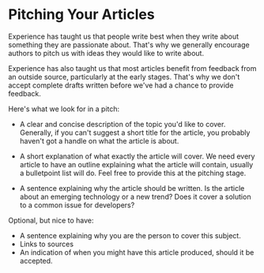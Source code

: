 # Pitching Your Articles

Experience has taught us that people write best when they write about something they are passionate about. That's why we generally encourage authors to pitch us with ideas they would like to write about. 

Experience has also taught us that most articles benefit from feedback from an outside source, particularly at the early stages. That's why we don't accept complete drafts written before we've had a chance to provide feedback.

Here's what we look for in a pitch:

- A clear and concise description of the topic you'd like to cover. Generally, if you can't suggest a short title for the article, you probably haven't got a handle on what the article is about.

- A short explanation of what exactly the article will cover. We need every article to have an outline explaining what the article will contain, usually a bulletpoint list will do. Feel free to provide this at the pitching stage.

- A sentence explaining why the article should be written. Is the article about an emerging technology or a new trend? Does it cover a solution to a common issue for developers?

Optional, but nice to have:

- A sentence explaining why you are the person to cover this subject.
- Links to sources
- An indication of when you might have this article produced, should it be accepted.
